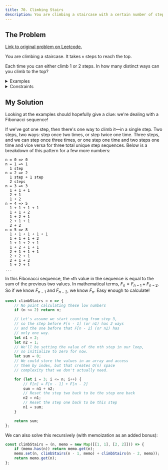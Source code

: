 ```yaml
---
title: 70. Climbing Stairs
description: You are climbing a staircase with a certain number of steps. With each step, you can either climb 1 or 2 steps. In how many distinct ways can you climb to the top?
---
```


## The Problem

[Link to original problem on Leetcode.](https://leetcode.com/problems/climbing-stairs/)

You are climbing a staircase. It takes `n` steps to reach the top.

Each time you can either climb 1 or 2 steps. In how many distinct ways can you climb to the top?

<details>
<summary>Examples</summary>

Example 1:

```
Input: n = 2
Output: 2
Explanation: There are two ways to climb to the top.
1. 1 step + 1 step
2. 2 steps
```

Example 2:

```
Input: n = 3
Output: 3
Explanation: There are three ways to climb to the top.
1. 1 step + 1 step + 1 step
2. 1 step + 2 steps
3. 2 steps + 1 step
```
</details>

<details>
<summary>Constraints</summary>

1 ≤ `n` ≤ 45
</details>

## My Solution

Looking at the examples should hopefully give a clue: we're dealing with a Fibonacci sequence!

If we've got one step, then there's one way to climb it—in a single step. Two steps, two ways: step once two times, or step twice one time. Three steps, and we can step once three times, or one step one time and two steps one time and vice versa for three total unique step sequences. Below is a breakdown of this pattern for a few more numbers:

```
n = 0 => 0
n = 1 => 1
  1 step
n = 2 => 2
  1 step + 1 step
  2 steps
n = 3 => 3
  1 + 1 + 1
  2 + 1
  1 + 2
n = 4 => 5
  1 + 1 + 1 + 1
  1 + 1 + 2
  1 + 2 + 1
  2 + 1 + 1
  2 + 2
n = 5 => 8
  1 + 1 + 1 + 1 + 1
  1 + 1 + 1 + 2
  1 + 1 + 2 + 1
  1 + 2 + 1 + 1
  2 + 1 + 1 + 1
  2 + 2 + 1
  2 + 1 + 2
  1 + 2 + 1
...
```

In this Fibonacci sequence, the `n`th value in the sequence is equal to the sum of the previous two values. In mathematical terms, $F_{n} = F_{n - 1} + F_{n - 2}$. So if we know $F_{n - 1}$ and $F_{n - 2}$, we know $F_{n}$. Easy enough to calculate!

```javascript
const climbStairs = n => {
	// No point calculating these low numbers
	if (n <= 2) return n;

	// Let's assume we start counting from step 3,
	// so the step before F[n - 1] (or n1) has 2 ways
	// and the one before that F[n - 2] (or n2) has
	// only one way.
	let n1 = 2;
	let n2 = 1;
	// We'll be setting the value of the nth step in our loop,
	// so initialize to zero for now.
	let sum = 0;
	// We could store the values in an array and access
	// them by index, but that creates O(n) space
	// complexity that we don't actually need.

	for (let i = 3; i <= n; i++) {
		// F[n] = F[n - 1] + F[n - 2]
		sum = n1 + n2;
		// Reset the step two back to be the step one back
		n2 = n1;
		// Reset the step one back to be this step
		n1 = sum;
	}

	return sum;
};
```

We can also solve this recursively (with memoization as an added bonus):

```javascript
const climbStairs = (n, memo = new Map([[1, 1], [2, 2]])) => {
	if (memo.has(n)) return memo.get(n);
	memo.set(n, climbStairs(n - 1, memo) + climbStairs(n - 2, memo));
	return memo.get(n);
};
```